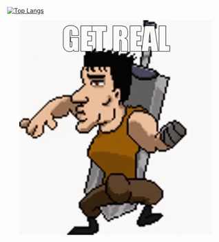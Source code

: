 [![Top Langs](https://github-readme-stats.vercel.app/api/top-langs/?username=AlanAcosta460&langs_count=9&layout=compact&theme=transparent&card_width=1000)](https://github.com/anuraghazra/github-readme-stats)

<p align="center">
  <img src="get-real.gif" alt="animated" />
  <img src="hackerCat.jpg" alt="image" height="20!/>
</p>
